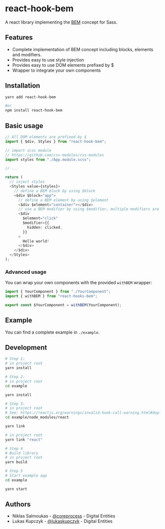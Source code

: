 # react-hook-bem

A react library implementing the [BEM](http://getbem.com/) concept for Sass.

## Features

- Complete implementation of BEM concept including blocks, elements and modifiers.
- Provides easy to use style injection
- Provides easy to use DOM elements prefixed by $
- Wrapper to integrate your own components

## Installation

```bash
yarn add react-hook-bem

#or
npm install react-hook-bem
```

## Basic usage

```typescript
// All DOM elements are prefixed by $
import { $div, Styles } from "react-hook-bem";

// import scss module
// https://github.com/css-modules/css-modules
import styles from "./App.module.scss";

// ...

return (
  // inject styles
  <Styles value={styles}>
    // define a BEM block by using $block
    <$div $block="app">
      // define a BEM element by using $element
      <$div $element="container"></$div>
      // use a BEM modifier by using $modifier, multiple modifiers are possible
      <$div
        $element="click"
        $modifier={{
          hidden: clicked,
        }}
      >
        Hello world!
      </$div>
    </$div>
  </Styles>
);
```

### Advanced usage

You can wrap your own components with the provided `withBEM` wrapper:

```typescript
import { YourComponent } from "./YourComponent";
import { withBEM } from "react-hooks-bem";

export const $YourComponent = withBEM(YourComponent);
```

## Example

You can find a complete example in `./example`.

## Development

```bash
# Step 1:
# in project root
yarn install

# Step 2:
# in project root
cd example

yarn install

# Step 3:
# in project root
# See: https://reactjs.org/warnings/invalid-hook-call-warning.html#duplicate-react
cd example/node_modules/react

yarn link

# in project root
yarn link "react"

# Step 4
# Build library
# in project root
yarn build

# Step 5
# Start example app
cd example

yarn start
```

## Authors

- Niklas Salmoukas - [@coreprocess](https://github.com/coreprocess) - Digital Entities
- Lukas Kupczyk - [@lukaskupczyk](https://github.com/lukaskupczyk) - Digital Entities
